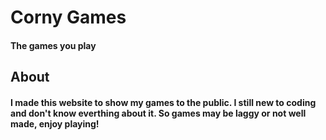 # Corny Games
#### The games you play

## About
#### I made this website to show my games to the public. I still new to coding and don't know everthing about it. So games may be laggy or not well made, enjoy playing!
